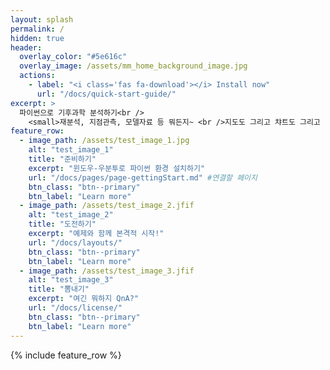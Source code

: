 ```yaml
---
layout: splash
permalink: /
hidden: true
header:
  overlay_color: "#5e616c"
  overlay_image: /assets/mm_home_background_image.jpg
  actions:
    - label: "<i class='fas fa-download'></i> Install now"
      url: "/docs/quick-start-guide/"
excerpt: >
  파이썬으로 기후과학 분석하기<br />
    <small>재분석, 지점관측, 모델자료 등 뭐든지~ <br />지도도 그리고 챠트도 그리고 머든 다 해봄니다</small>
feature_row:
  - image_path: /assets/test_image_1.jpg
    alt: "test_image_1"
    title: "준비하기"
    excerpt: "윈도우-우분투로 파이썬 환경 설치하기"
    url: "/docs/pages/page-gettingStart.md" #연결할 페이지
    btn_class: "btn--primary"
    btn_label: "Learn more"
  - image_path: /assets/test_image_2.jfif
    alt: "test_image_2"
    title: "도전하기"
    excerpt: "예제와 함께 본격적 시작!"
    url: "/docs/layouts/"
    btn_class: "btn--primary"
    btn_label: "Learn more"
  - image_path: /assets/test_image_3.jfif
    alt: "test_image_3"
    title: "뽐내기"
    excerpt: "여긴 뭐하지 QnA?"
    url: "/docs/license/"
    btn_class: "btn--primary"
    btn_label: "Learn more"      
---
```


{% include feature_row %}
